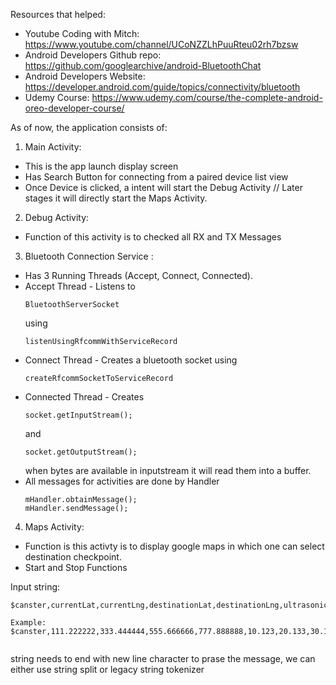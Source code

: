 Resources that helped:
- Youtube Coding with Mitch: https://www.youtube.com/channel/UCoNZZLhPuuRteu02rh7bzsw
- Android Developers Github repo: https://github.com/googlearchive/android-BluetoothChat
- Android Developers Website: https://developer.android.com/guide/topics/connectivity/bluetooth
- Udemy Course: https://www.udemy.com/course/the-complete-android-oreo-developer-course/

As of now, the application consists of:
1. Main Activity: 
- This is the app launch display screen
- Has Search Button for connecting from a paired device list view
- Once Device is clicked, a intent will start the Debug Activity // Later stages it will directly start the Maps Activity.

2. Debug Activity:
- Function of this activity is to checked all RX and TX Messages

3. Bluetooth Connection Service :
- Has 3 Running Threads (Accept, Connect, Connected).
- Accept Thread - Listens to <pre><code>BluetoothServerSocket</code></pre> using <pre><code>listenUsingRfcommWithServiceRecord</code></pre>
- Connect Thread - Creates a bluetooth socket using <pre><code>createRfcommSocketToServiceRecord</code></pre>
- Connected Thread - Creates <pre><code>socket.getInputStream();</code></pre> and <pre><code>socket.getOutputStream();</code></pre> when bytes are available in inputstream it will read them into a buffer.
- All messages for activities are done by Handler <pre><code>mHandler.obtainMessage();
mHandler.sendMessage();</code></pre>

4. Maps Activity:
- Function is this activty is to display google maps in which one can select destination checkpoint.
- Start and Stop Functions

Input string:

<pre><code>$canster,currentLat,currentLng,destinationLat,destinationLng,ultrasonicLeft,ultrasonicMiddle,ultrasonicRight,speed(kph),currentCompassHeading,requiredCompassHeading,steeringDirection,distanceTillDestination\n

Example: $canster,111.222222,333.444444,555.666666,777.888888,10.123,20.133,30.123,10.5,88.1,99.2,44,-2,1\n

</code></pre>

string needs to end with new line character to prase the message, we can either use string split or legacy string tokenizer


